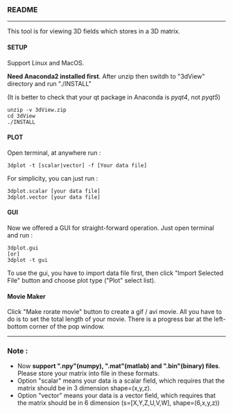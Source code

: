 ### README
----
This tool is for viewing 3D fields which stores in a 3D matrix.

#### SETUP
Support Linux and MacOS.

**Need Anaconda2 installed first**. After unzip then switdh to "3dView" directory and run "./INSTALL"

(It is better to check that your qt package in Anaconda is *pyqt4*, not *pyqt5*)
```
unzip -v 3dView.zip
cd 3dView
./INSTALL
```

#### PLOT
Open terminal, at anywhere run :

```
3dplot -t [scalar|vector] -f [Your data file]
```

For simplicity, you can just run :

```
3dplot.scalar [your data file]
3dplot.vector [your data file]
```

#### GUI
Now we offered a GUI for straight-forward operation. Just open terminal and run :

```
3dplot.gui
[or]
3dplot -t gui
```

To use the gui, you have to import data file first, then click "Import Selected File" button and choose plot type ("Plot" select list).

#### Movie Maker
Click "Make rorate movie" button to create a gif / avi movie. All you have to do is to set the total length of your movie. There is a progress bar at the left-bottom corner of the pop window.

----
### Note : 
* Now **support ".npy"(numpy), ".mat"(matlab) and ".bin"(binary) files**. Please store your matrix into file in these formats.
* Option "scalar" means your data is a scalar field, which requires that the matrix should be in 3 dimension shape=(x,y,z). 
* Option "vector" means your data is a vector field, which requires that the matrix should be in 6 dimension (s=[X,Y,Z,U,V,W], shape=(6,x,y,z))